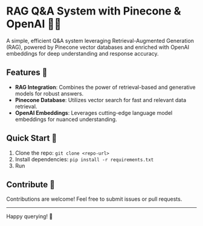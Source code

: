# RAG Q&A System with Pinecone & OpenAI 🌲🤖

A simple, efficient Q&A system leveraging Retrieval-Augmented Generation (RAG), powered by Pinecone vector databases and enriched with OpenAI embeddings for deep understanding and response accuracy.

## Features 🚀
- **RAG Integration**: Combines the power of retrieval-based and generative models for robust answers.
- **Pinecone Database**: Utilizes vector search for fast and relevant data retrieval.
- **OpenAI Embeddings**: Leverages cutting-edge language model embeddings for nuanced understanding.

## Quick Start 🏁
1. Clone the repo: `git clone <repo-url>`
2. Install dependencies: `pip install -r requirements.txt`
3. Run

## Contribute 🤝
Contributions are welcome! Feel free to submit issues or pull requests.

---

Happy querying! 🎉
